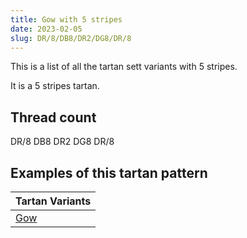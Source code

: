 ```yaml
---
title: Gow with 5 stripes
date: 2023-02-05
slug: DR/8/DB8/DR2/DG8/DR/8
---
```

This is a list of all the tartan sett variants with 5 stripes.

It is a 5 stripes tartan.


## Thread count
DR/8 DB8 DR2 DG8 DR/8

## Examples of this tartan pattern

| Tartan Variants |
|---------------|
| [Gow](/variants/dr/8/db8/dr2/dg8/dr/8-db000052-dg11450d-draa0000)||
